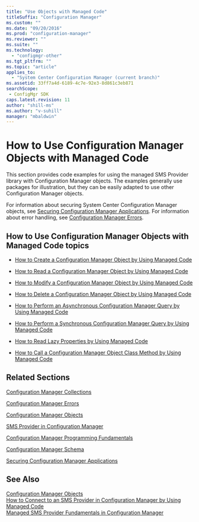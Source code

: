 ```yaml
---
title: "Use Objects with Managed Code"
titleSuffix: "Configuration Manager"
ms.custom: ""
ms.date: "09/20/2016"
ms.prod: "configuration-manager"
ms.reviewer: ""
ms.suite: ""
ms.technology:
  - "configmgr-other"
ms.tgt_pltfrm: ""
ms.topic: "article"
applies_to:
  - "System Center Configuration Manager (current branch)"
ms.assetid: 33ff7a4d-6189-4c7e-92e3-8d861c3eb871searchScope: - ConfigMgr SDK
caps.latest.revision: 11
author: "shill-ms"
ms.author: "v-suhill"
manager: "mbaldwin"
---
```

# How to Use Configuration Manager Objects with Managed Code
This section provides code examples for using the managed SMS Provider library with Configuration Manager objects. The examples generally use packages for illustration, but they can be easily adapted to use other Configuration Manager objects.  

 For information about securing System Center Configuration Manager objects, see [Securing Configuration Manager Applications](../../../develop/core/understand/securing-configuration-manager-applications.md). For information about error handling, see [Configuration Manager Errors](../../../develop/core/understand/configuration-manager-errors.md).  

## How to Use Configuration Manager Objects with Managed Code topics  

-   [How to Create a Configuration Manager Object by Using Managed Code](../../../develop/core/understand/how-to-create-a-configuration-manager-object-by-using-managed-code.md)  

-   [How to Read a Configuration Manager Object by Using Managed Code](../../../develop/core/understand/how-to-read-a-configuration-manager-object-by-using-managed-code.md)  

-   [How to Modify a Configuration Manager Object by Using Managed Code](../../../develop/core/understand/how-to-modify-a-configuration-manager-object-by-using-managed-code.md)  

-   [How to Delete a Configuration Manager Object by Using Managed Code](../../../develop/core/understand/how-to-delete-a-configuration-manager-object-by-using-managed-code.md)  

-   [How to Perform an Asynchronous Configuration Manager Query by Using Managed Code](../../../develop/core/understand/how-to-perform-an-asynchronous-query-by-using-managed-code.md)  

-   [How to Perform a Synchronous Configuration Manager Query by Using Managed Code](../../../develop/core/understand/how-to-perform-a-synchronous-configuration-manager-query-by-using-managed-code.md)  

-   [How to Read Lazy Properties by Using Managed Code](../../../develop/core/understand/how-to-read-lazy-properties-by-using-managed-code.md)  

-   [How to Call a Configuration Manager Object Class Method by Using Managed Code](../../../develop/core/understand/how-to-call-a-configuration-manager-object-class-method-by-using-managed-code.md)  

## Related Sections  
 [Configuration Manager Collections](../../../develop/core/clients/collections/collections.md)  

 [Configuration Manager Errors](../../../develop/core/understand/configuration-manager-errors.md)  

 [Configuration Manager Objects](../../../develop/core/understand/configuration-manager-objects.md)  

 [SMS Provider in Configuration Manager](../../../develop/core/understand/sms-provider-in-configuration-manager.md)  

 [Configuration Manager Programming Fundamentals](../../../develop/core/understand/configuration-manager-programming-fundamentals.md)  

 [Configuration Manager Schema](../../../develop/core/understand/configuration-manager-schema.md)  

 [Securing Configuration Manager Applications](../../../develop/core/understand/securing-configuration-manager-applications.md)  

## See Also  
 [Configuration Manager Objects](../../../develop/core/understand/configuration-manager-objects.md)   
 [How to Connect to an SMS Provider in Configuration Manager by Using Managed Code](../../../develop/core/understand/how-to-connect-to-an-sms-provider-by-using-managed-code.md)   
 [Managed SMS Provider Fundamentals in Configuration Manager](../../../develop/core/understand/managed-sms-provider-fundamentals-in-configuration-manager.md)
